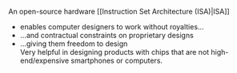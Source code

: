 An open-source hardware [[Instruction Set Architecture (ISA)|ISA]]
- enables computer designers to work without royalties...  
- ...and contractual constraints on proprietary designs  
- ...giving them freedom to design  
Very helpful in designing products with chips that are not high-end/expensive smartphones or computers.